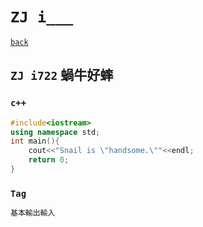 # `ZJ i___`

[`back`](../)

## `ZJ i722` 蝸牛好蟀
### `c++`
```c++
#include<iostream>
using namespace std;
int main(){
	cout<<"Snail is \"handsome.\""<<endl;
	return 0;
}
```
### `Tag`
```txt
基本輸出輸入
```

[`Codeforces`]: /OJ_ans/cf
[`Zerojudge`]: /OJ_ans/zj
[`PCIC`]: /OJ_ans/PCIC

<link id="style_css" rel="stylesheet" type="text/css" href="/OJ_ans/style.css">
